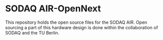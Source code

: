 # SODAQ AIR-OpenNext

This repository holds the open source files for the SODAQ AIR. Open sourcing a part of this hardware design is done within the collaboration of SODAQ and the TU Berlin.


